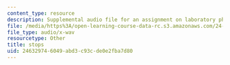 ```yaml
---
content_type: resource
description: Supplemental audio file for an assignment on laboratory phonology.
file: /media/https%3A/open-learning-course-data-rc.s3.amazonaws.com/24-910-topics-in-linguistic-theory-laboratory-phonology-spring-2007/246329746049abd3c93cde0e2fba7d80_stops.wav
file_type: audio/x-wav
resourcetype: Other
title: stops
uid: 24632974-6049-abd3-c93c-de0e2fba7d80
---
```

